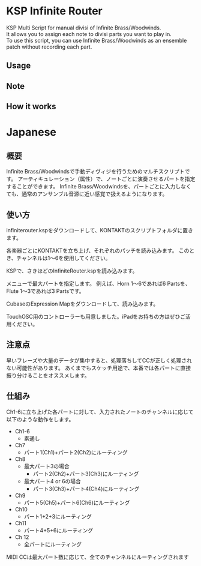 # KSP Infinite Router
KSP Multi Script for manual divisi of Infinite Brass/Woodwinds.<br>
It allows you to assign each note to divisi parts you want to play in.<br>
To use this script, you can use Infinite Brass/Woodwinds as an ensemble patch without recording each part.

## Usage

## Note

## How it works

# Japanese

## 概要
Infinite Brass/Woodwindsで手動ディヴィジを行うためのマルチスクリプトです。
アーティキュレーション（属性）で、ノートごとに演奏させるパートを指定することができます。
Infinite Brass/Woodwindsを、パートごとに入力しなくても、通常のアンサンブル音源に近い感覚で扱えるようになります。

## 使い方
infiniterouter.kspをダウンロードして、KONTAKTのスクリプトフォルダに置きます。

各楽器ごとにKONTAKTを立ち上げ、それぞれのパッチを読み込みます。
このとき、チャンネルは1〜6を使用してください。

KSPで、さきほどのInfiniteRouter.kspを読み込みます。

メニューで最大パートを指定します。
例えば、Horn 1〜6であれば6 Partsを、Flute 1〜3であれば3 Partsです。

CubaseのExpression Mapをダウンロードして、読み込みます。

TouchOSC用のコントローラーも用意しました。iPadをお持ちの方はぜひご活用ください。

## 注意点
早いフレーズや大量のデータが集中すると、処理落ちしてCCが正しく処理されない可能性があります。
あくまでもスケッチ用途で、本番では各パートに直接振り分けることをオススメします。

## 仕組み

Ch1-6に立ち上げた各パートに対して、入力されたノートのチャンネルに応じて以下のような動作をします。
- Ch1-6
    - 素通し
- Ch7
    - パート1(Ch1)+パート2(Ch2)にルーティング
- Ch8
    - 最大パート3の場合
        - パート2(Ch2)+パート3(Ch3)にルーティング
    - 最大パート4 or 6の場合
        - パート3(Ch3)+パート4(Ch4)にルーティング
- Ch9
  - パート5(Ch5)+パート6(Ch6)にルーティング
- Ch10
  - パート1+2+3にルーティング
- Ch11
  - パート4+5+6にルーティング
- Ch 12
  - 全パートにルーティング

MIDI CCは最大パート数に応じて、全てのチャンネルにルーティングされます







